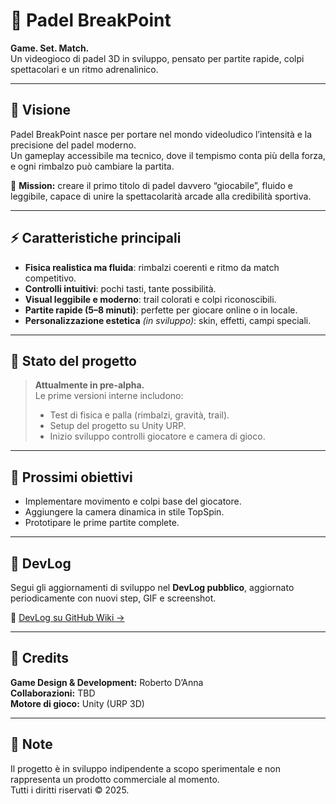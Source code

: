 # 🎾 Padel BreakPoint
**Game. Set. Match.**  
Un videogioco di padel 3D in sviluppo, pensato per partite rapide, colpi spettacolari e un ritmo adrenalinico.  

---

## 🧭 Visione
Padel BreakPoint nasce per portare nel mondo videoludico l’intensità e la precisione del padel moderno.  
Un gameplay accessibile ma tecnico, dove il tempismo conta più della forza, e ogni rimbalzo può cambiare la partita.

🎯 **Mission:** creare il primo titolo di padel davvero “giocabile”, fluido e leggibile, capace di unire la spettacolarità arcade alla credibilità sportiva.

---

## ⚡ Caratteristiche principali
- **Fisica realistica ma fluida**: rimbalzi coerenti e ritmo da match competitivo.  
- **Controlli intuitivi**: pochi tasti, tante possibilità.  
- **Visual leggibile e moderno**: trail colorati e colpi riconoscibili.  
- **Partite rapide (5–8 minuti)**: perfette per giocare online o in locale.  
- **Personalizzazione estetica** *(in sviluppo)*: skin, effetti, campi speciali.  

---

## 🧱 Stato del progetto
> **Attualmente in pre-alpha.**  
> Le prime versioni interne includono:  
> - Test di fisica e palla (rimbalzi, gravità, trail).  
> - Setup del progetto su Unity URP.  
> - Inizio sviluppo controlli giocatore e camera di gioco.

---

## 🚧 Prossimi obiettivi
- Implementare movimento e colpi base del giocatore.  
- Aggiungere la camera dinamica in stile TopSpin.  
- Prototipare le prime partite complete.  

---

## 💬 DevLog
Segui gli aggiornamenti di sviluppo nel **DevLog pubblico**, aggiornato periodicamente con nuovi step, GIF e screenshot.

📘 [DevLog su GitHub Wiki →](#https://github.com/Koryde/padelbreakpoint/blob/cde86a3ef552cc75eaa5b4e9044a0b8430e77824/DEVLOG.md)

---

## 👤 Credits
**Game Design & Development:** Roberto D’Anna  
**Collaborazioni:** TBD  
**Motore di gioco:** Unity (URP 3D)

---

## 📜 Note
Il progetto è in sviluppo indipendente a scopo sperimentale e non rappresenta un prodotto commerciale al momento.  
Tutti i diritti riservati © 2025.

